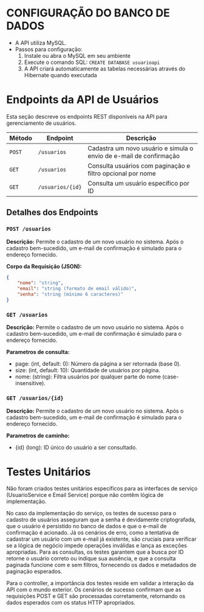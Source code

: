# CONFIGURAÇÃO DO BANCO DE DADOS

- A API utiliza MySQL.
- Passos para configuração:
    1. Instale ou abra o MySQL em seu ambiente
    2. Execute o comando SQL: `CREATE DATABASE usuarioapi`
    3. A API criará automaticamente as tabelas necessárias através do Hibernate quando executada

# Endpoints da API de Usuários

Esta seção descreve os endpoints REST disponíveis na API para gerenciamento de usuários.

| Método | Endpoint                 | Descrição                                                          |
|--------|--------------------------|--------------------------------------------------------------------|
| `POST` | `/usuarios`              | Cadastra um novo usuário e simula o envio de e-mail de confirmação |
| `GET`  | `/usuarios`              | Consulta usuários com paginação e filtro opcional por nome         |
| `GET`  | `/usuarios/{id}`         | Consulta um usuário específico por ID                              |

## Detalhes dos Endpoints

### `POST /usuarios`

**Descrição:** Permite o cadastro de um novo usuário no sistema. Após o cadastro bem-sucedido, um e-mail de confirmação é simulado para o endereço fornecido.

**Corpo da Requisição (JSON):**
```json
{
    "nome": "string",
    "email": "string (formato de email válido)",
    "senha": "string (mínimo 6 caracteres)"
}
```

### `GET /usuarios`

**Descrição:** Permite o cadastro de um novo usuário no sistema. Após o cadastro bem-sucedido, um e-mail de confirmação é simulado para o endereço fornecido.

**Parametros de consulta:**
- page: (int, default: 0): Número da página a ser retornada (base 0).
- size: (int, default: 10): Quantidade de usuários por página.
- nome: (string): Filtra usuários por qualquer parte do nome (case-insensitive).

### `GET /usuarios/{id}`

**Descrição:** Permite o cadastro de um novo usuário no sistema. Após o cadastro bem-sucedido, um e-mail de confirmação é simulado para o endereço fornecido.

**Parametros de caminho:**
- {id} (long): ID único do usuário a ser consultado.

# Testes Unitários
Não foram criados testes unitários específicos para as interfaces de serviço (UsuarioService e Email Service) porque não contêm lógica de implementação.

No caso da implementação do serviço, os testes de sucesso para o cadastro de usuários asseguram que a senha é devidamente criptografada, que o usuário é persistido no banco de dados e que o e-mail de confirmação é acionado. Já os cenários de erro, como a tentativa de cadastrar um usuário com um e-mail já existente, são cruciais para verificar se a lógica de negócio impede operações inválidas e lança as exceções apropriadas. Para as consultas, os testes garantem que a busca por ID retorne o usuário correto ou indique sua ausência, e que a consulta paginada funcione com e sem filtros, fornecendo os dados e metadados de paginação esperados.

Para o controller, a importância dos testes reside em validar a interação da API com o mundo exterior. Os cenários de sucesso confirmam que as requisições POST e GET são processadas corretamente, retornando os dados esperados com os status HTTP apropriados.
